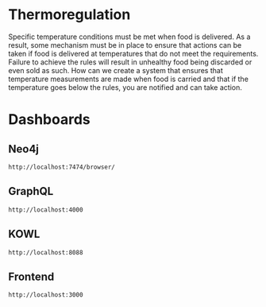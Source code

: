 # Thermoregulation
Specific temperature conditions must be met when food is delivered. As a result, some mechanism must be in place to ensure that actions can be taken if food is delivered at temperatures that do not meet the requirements. Failure to achieve the rules will result in unhealthy food being discarded or even sold as such. How can we create a system that ensures that temperature measurements are made when food is carried and that if the temperature goes below the rules, you are notified and can take action.
# Dashboards

## Neo4j
```http://localhost:7474/browser/```

## GraphQL
```http://localhost:4000```

## KOWL
```http://localhost:8088```

## Frontend
```http://localhost:3000```